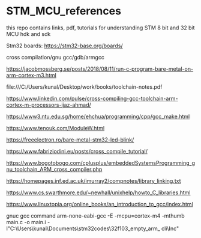 # STM_MCU_references
this repo contains links, pdf, tutorials for understanding STM 8 bit and 32 bit MCU hdk and sdk

Stm32 boards: https://stm32-base.org/boards/


cross compilation/gnu gcc/gdb/armgcc


https://jacobmossberg.se/posts/2018/08/11/run-c-program-bare-metal-on-arm-cortex-m3.html

file:///C:/Users/kunal/Desktop/work/books/toolchain-notes.pdf

https://www.linkedin.com/pulse/cross-compiling-gcc-toolchain-arm-cortex-m-processors-ijaz-ahmad/

https://www3.ntu.edu.sg/home/ehchua/programming/cpp/gcc_make.html

https://www.tenouk.com/ModuleW.html

https://freeelectron.ro/bare-metal-stm32-led-blink/

https://www.fabriziodini.eu/posts/cross_compile_tutorial/

https://www.bogotobogo.com/cplusplus/embeddedSystemsProgramming_gnu_toolchain_ARM_cross_compiler.php

https://homepages.inf.ed.ac.uk/imurray2/compnotes/library_linking.txt

https://www.cs.swarthmore.edu/~newhall/unixhelp/howto_C_libraries.html

https://www.linuxtopia.org/online_books/an_introduction_to_gcc/index.html

gnuc gcc command
arm-none-eabi-gcc -E -mcpu=cortex-m4 -mthumb main.c -o main.i -I"C:\Users\kunal\Documents\stm32codes\32f103_empty_arm_
cli\Inc"
